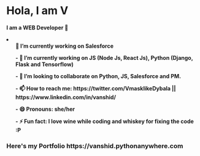 <h1> Hola, I am V </h1> 

<b>  I am a WEB Developer  👋 <b>
 
 <li>
  
  <ul>
 🔭 I’m currently working on Salesforce
  </ul>
  
  <ul>
- 🌱 I’m currently working on JS (Node Js, React Js), Python (Django, Flask and Tensorflow)
  </ul>
  
  <ul>
- 👯 I’m looking to collaborate on Python, JS, Salesforce and PM.
  </ul>
  
  <ul>
- 📫 How to reach me: https://twitter.com/VmasklikeDybala || https://www.linkedin.com/in/vanshid/
  </ul>
  
  <ul>
- 😄 Pronouns: she/her
  </ul>
  
  <ul>
- ⚡ Fun fact: I love wine while coding and whiskey for fixing the code :P 
  </ul>
  
  <h3>
  <p> 
 Here's my Portfolio https://vanshid.pythonanywhere.com
  </p>
  </h3>
  
 </li>
